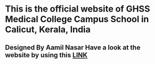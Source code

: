 <h1>This is the official website of GHSS Medical College Campus School in Calicut, Kerala, India</h1>
<h2>Designed By Aamil Nasar Have a look at the website by using this <a href="(https://ghssmedicalcollegecampus.com/)https://ghssmedicalcollegecampus.com/">LINK</a></h2>
